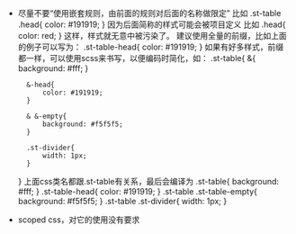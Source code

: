 * 尽量不要“使用嵌套规则，由前面的规则对后面的名称做限定”
	比如 
	.st-table .head{
		color: #191919;
	}
	因为后面简称的样式可能会被项目定义
	比如
	.head{
		color: red;
	}
	这样，样式就无意中被污染了。
	建议使用全量的前缀，比如上面的例子可以写为：
	.st-table-head{
		color: #191919;
	}
	如果有好多样式，前缀都一样，可以使用scss来书写，以便编码时简化，如：
	.st-table{
		&{
			background: #fff;
		}

		&-head{
			color: #191919;
		}

		& &-empty{
			background: #f5f5f5;
		}

		.st-divider{
			width: 1px;
		}
	}
	上面css类名都跟.st-table有关系，最后会编译为
	.st-table{
		background: #fff;
	}
	.st-table-head{
		color: #191919;
	}
	.st-table .st-table-empty{
		background: #f5f5f5;
	}
	.st-table .st-divider{
		width: 1px;
	}
* scoped css，对它的使用没有要求